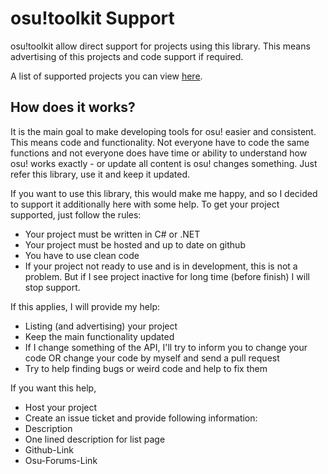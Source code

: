 osu!toolkit Support
===================

osu!toolkit allow direct support for projects using this library. This means advertising of this projects and code support if required.

A list of supported projects you can view [here](LIST.md).

How does it works?
------------------
It is the main goal to make developing tools for osu! easier and consistent. This means code and functionality. Not everyone have to code the same functions and not everyone does have time or ability to understand how osu! works exactly - or update all content is osu! changes something. Just refer this library, use it and keep it updated.

If you want to use this library, this would make me happy, and so I decided to support it additionally here with some help. To get your project supported, just follow the rules:

* Your project must be written in C# or .NET
* Your project must be hosted and up to date on github
* You have to use clean code
* If your project not ready to use and is in development, this is not a problem. But if I see project inactive for long time (before finish) I will stop support.

If this applies, I will provide my help:

* Listing (and advertising) your project
* Keep the main functionality updated
* If I change something of the API, I'll try to inform you to change your code OR change your code by myself and send a pull request
* Try to help finding bugs or weird code and help to fix them

If you want this help, 

* Host your project
* Create an issue ticket and provide following information:
* Description
* One lined description for list page
* Github-Link
* Osu-Forums-Link